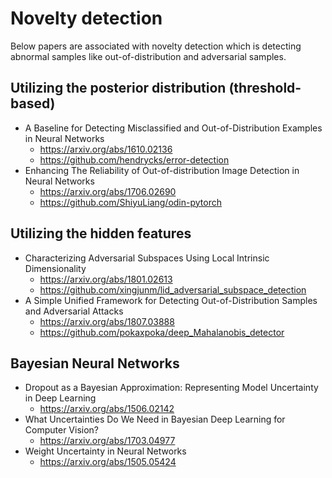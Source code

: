 # Novelty detection
Below papers are associated with novelty detection which is detecting abnormal samples like out-of-distribution and adversarial samples.

## Utilizing the posterior distribution (threshold-based)
* A Baseline for Detecting Misclassified and Out-of-Distribution Examples in Neural Networks
  + https://arxiv.org/abs/1610.02136
  + https://github.com/hendrycks/error-detection
* Enhancing The Reliability of Out-of-distribution Image Detection in Neural Networks
  + https://arxiv.org/abs/1706.02690
  + https://github.com/ShiyuLiang/odin-pytorch

## Utilizing the hidden features
* Characterizing Adversarial Subspaces Using Local Intrinsic Dimensionality
	+ https://arxiv.org/abs/1801.02613
	+ https://github.com/xingjunm/lid_adversarial_subspace_detection
* A Simple Unified Framework for Detecting Out-of-Distribution Samples and Adversarial Attacks
	+ https://arxiv.org/abs/1807.03888
	+ https://github.com/pokaxpoka/deep_Mahalanobis_detector

## Bayesian Neural Networks
* Dropout as a Bayesian Approximation: Representing Model Uncertainty in Deep Learning
	+ https://arxiv.org/abs/1506.02142
* What Uncertainties Do We Need in Bayesian Deep Learning for Computer Vision?
	+ https://arxiv.org/abs/1703.04977
* Weight Uncertainty in Neural Networks
	+ https://arxiv.org/abs/1505.05424
